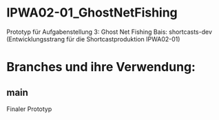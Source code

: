 # IPWA02-01_GhostNetFishing
Prototyp für Aufgabenstellung 3: Ghost Net Fishing
Bais: shortcasts-dev (Entwicklungsstrang für die Shortcastproduktion IPWA02-01)

# Branches und ihre Verwendung:
## main
Finaler Prototyp

